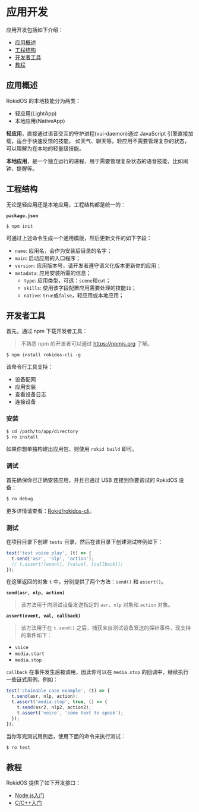 # 应用开发

应用开发包括如下介绍：

- [应用概述](#应用概述)
- [工程结构](#工程结构)
- [开发者工具](#开发者工具)
- [教程](#教程)

## 应用概述

RokidOS 的本地技能分为两类：

- 轻应用(LightApp)
- 本地应用(NativeApp)

**轻应用**，直接通过语音交互的守护进程(vui-daemon)通过 JavaScript 引擎直接加载，适合于快速反馈的技能，
如天气、聊天等。轻应用不需要管理复杂的状态，可以理解为在本地的轻量级技能。

**本地应用**，是一个独立运行的进程，用于需要管理复杂状态的语音技能，比如闹钟、提醒等。

## 工程结构

无论是轻应用还是本地应用，工程结构都是统一的：

**`package.json`**

```shell
$ npm init
```

可通过上述命令生成一个通用模版，然后更新文件的如下字段：

- `name`: 应用名，会作为安装后目录的名字；
- `main`: 启动应用的入口程序；
- `version`: 应用版本号，请开发者遵守语义化版本更新你的应用；
- `metadata`: 应用安装所需的信息；
  - `type`: 应用类型，可选：`scene`和`cut`；
  - `skills`: 使用该字段配置应用需要处理的技能`ID`；
  - `native`: `true`或`false`，轻应用或本地应用；

## 开发者工具

首先，通过 npm 下载开发者工具：

> 不熟悉 npm 的开发者可以通过 https://npmjs.org 了解。

```shell
$ npm install rokidos-cli -g
```

该命令行工具支持：

- 设备配网
- 应用安装
- 查看设备日志
- 连接设备

### 安装

```sh
$ cd /path/to/app/directory
$ ro install
```

如果你想单独构建出应用包，则使用 `rokid build` 即可。

### 调试

首先确保你已正确安装应用，并且已通过 USB 连接到你要调试的 RokidOS 设备：

```sh
$ ro debug
```

更多详情请查看：[Rokid/rokidos-cli](https://github.com/Rokid/rokidos-cli)。

### 测试

在项目目录下创建 `tests` 目录，然后在该目录下创建测试样例如下：

```js
test('test voice play', (t) => {
  t.send('asr', 'nlp', 'action');
  // t.assert([event], [value], [callback]);
});
```

在这里返回的对象 `t` 中，分别提供了两个方法：`send()` 和 `assert()`。

**`send(asr, nlp, action)`**

> 该方法用于向测试设备发送指定的 `asr`、`nlp` 对象和 `action` 对象。

**`assert(event, val, callback)`**

> 该方法用于在 `t.send()` 之后，捕获来自测试设备发送的探针事件，现支持的事件如下：

- `voice`
- `media.start`
- `media.stop`

`callback` 在事件发生后被调用，因此你可以在 `media.stop` 的回调中，继续执行一些链式用例。例如：

```js
test('chainable case example', (t) => {
  t.send(asr, nlp, action);
  t.assert('media.stop', true, () => {
    t.send(asr2, nlp2, action2);
    t.assert('voice', 'some text to speak');
  });
});
```

当你写完测试用例后，使用下面的命令来执行测试：

```sh
$ ro test
```

## 教程

RokidOS 提供了如下开发接口：

- [Node.js入门](tutorial-nodejs.md)
- [C/C++入门](tutorial-cplusplus.md)

